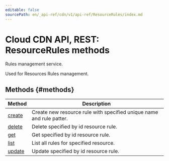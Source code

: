 ```yaml
---
editable: false
sourcePath: en/_api-ref/cdn/v1/api-ref/ResourceRules/index.md
---
```


# Cloud CDN API, REST: ResourceRules methods
Rules management service.

Used for Resources Rules management.

## Methods {#methods}
Method | Description
--- | ---
[create](create.md) | Create new resource rule with specified unique name and rule patter.
[delete](delete.md) | Delete specified by id resource rule.
[get](get.md) | Get specified by id resource rule.
[list](list.md) | List all rules for specified resource.
[update](update.md) | Update specified by id resource rule.